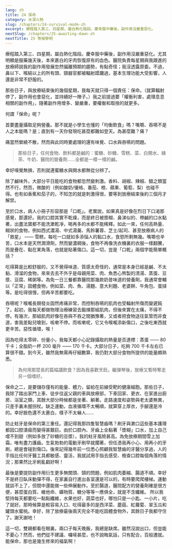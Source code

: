 ```yaml
---
lang: zh
title: 24 保命
category: 水深火熱
slug: /chapters/24-survival-mode-zh
excerpt: 療程踏入第三、四星期，屬白熱化階段。慶幸服中藥後，副作用沒嚴重惡化。
nextSlug: /chapters/25-awaiting-dawn-zh
nextTitle: 25 等候黎明
---
```


<p class="cn">療程踏入第三、四星期，屬白熱化階段。慶幸服中藥後，副作用沒嚴重惡化。尤其明顯是服藥幾天後，本來蒼白的牙肉恢復原有的血色。醫院負責每星期與我跟進的放療師說我的副作用發展忽然偏離預期的趨勢，有點奇怪；我沒透露原委。不過，鼻以下、喉結以上的所有頭、頸器官都被輻射蹂躪過，基本生理功能大受影響，人還是非常不舒服的。

<p class="cn">那些日子，與放療結束後的幾個星期，我每天就只得一個責任：保命。（就算輻射停了，副作用也會惡化，並持續好一陣子。）我之前提過要「權衡利害，處理息息相關的副作用」，隨著副作用增多、變嚴重，要權衡和取捨的就更多。

<p class="cn">何謂「保命」呢？

<p class="cn">首要盡量攝取足夠營養。那不就是小學生也懂的「均衡飲食」嗎？嘴嚼、吞嚥不是人之本能嗎？是；直到有一天你發現吃甚麼都難如登天。為甚麼難？痛？

<p class="cn">痛當然縈繞不散，然而與此同時要處理的還有味覺、口水與吞嚥的問題。

<blockquote class="cn">那些日子，任何食物、飲料都是鹹的：蜜糖、砂糖、雪糕、菜、白開水、綠茶、牛奶、醫院的營養劑......全都是一模一樣的鹹。</blockquote>

<p class="cn">幸好嗅覺無損，否則就連蜜糖水與開水都無從分辨了。

<p class="cn">除了鹹味外，大部分平日能吃的食物都忽然變刺激。香料、胡椒、辣椒、醋之類當然不行，然而，微酸的（例如酸奶/優格、番茄、橙、蘋果、葡萄、梨）也碰不得。也有如香蕉和茄子的，不知怎的就是刺激得很，要等到放療結束後約三個月才解禁。

<p class="cn">至於口水，病人小冊子形容那是「口乾」。老實說，如果真是好像在烈日下口渴那感覺，那還好。我的口腔其實不乾燥，而是終日被漿糊、鼻涕似的、帶鹹的口水黏著，出盡法寶都不能洗漱乾凈，喝再多的水都不能稀釋。如此一來，任何高熱量、糊狀的食物，例如西式濃湯、中式湯羹、馬鈴薯蓉、芝士/起司、甚至放療病人的「救星」 —— 雪糕，每吃一口就如多添惱人的黏口水，食慾所剩無幾。嘴嚼也辛苦，口水本是天然潤滑劑，然而變濃稠後，食物不再像洗衣機裏的衣服一樣翻騰，而是疊在、黏在某角落，也就是貼著傷口。這一切，豈是「口乾」兩個字能簡單概括？

<p class="cn">吃得算是比較舒服的，又不覺得味道、質感太奇怪的，通常是本身已經是鹹、不太黏、滑溜的食物，來來去去不外乎是母親用菜、肉、魚悉心熬製的清湯、蒸蛋、豆漿、豆腐、稀粥等。為免一日三餐都靠醫院那幾款奶昔味道的營養劑，我通常會輔以「正常」固體食物，例如菜、肉、魚、湯麵、意大利麵、老婆餅、牛角包、蛋撻等。是吃得很慢，但再辛苦都要吃。

<p class="cn">吞嚥呢？喉嚨長期發炎固然疼痛非常，而控制吞嚥的肌肉也受輻射所傷而變遲鈍了。起初，我每天都做物理治療練習去鍛煉那組肌肉，但後來實在太痛，不得不停。有幾次，那組肌肉好像在吞與不吞之間猶豫著，又或者把食物送往氣管而非食道，害我差點兒嗆到，咳嗽不停。而咳嗽呢，它又令喉嚨添新傷口，之後吃東西就更辛苦。惡性循環，唉！

<p class="cn">因為吃得太零碎、份量小，我每天都小心記錄攝取的熱量是否達標：蒸蛋 —— 80 千卡；全脂奶一杯 200 毫升 —— 170 千卡。大部分日子，吃夠 700 千卡左右已算很不錯。到今天，雖然我無需再仔細數算，我仍對大部分食物所提供的能量頗熟悉。

<blockquote class="cn">為何用那麼長的篇幅講飲食？因為我喜歡烹飪。繼彈琴後，放療又暫時奪走另一個嗜好。</blockquote>

<p class="cn">保命之二，是要儲存僅有的能量、體力，留給在前線受靶的健康細胞。那些日子，我除了踏出家門上車、徒步往返父親的車與放療部，下車回家、更衣、在家進出廚房、浴室之類，其餘大部分時候都是坐著、躺著。走路速度和姿勢與老太婆無異，只差手裏未握拐杖。缺乏運動，血液循環不太暢順，就算穿上厚衣，手腳還是冷的。幸好臉色還不太蒼白，樣子不太嚇人......

<p class="cn">防止蛀牙是保命的第三重任。還記得我那四隻智慧齒嗎？刷牙與漱口這些基本護理都因口腔潰瘍而變得甚艱巨。由於口腔內、牙齒上全黏著「漿糊」口水，加上自己嚐不到甜（例如多放了砂糖的豆漿），我的蛀牙風險甚高。為免放療期間雪上加霜，唯有盡力護齒。生氣勃勃的電動牙刷早就擱著，但任憑我再小心、用再小的牙刷，總是會碰到傷口。後來記得幾年前一位悉心照顧我智慧齒的牙醫分享過，人的手指比任何牙醫工具都敏感、靈活，我就試用手指去感受、檢查口腔每個角落的情況；那果然比牙刷亂戳好啊！

<p class="cn">最後是要提防副作用衍生更多無關頭、頸的問題，例如肌肉萎縮、腸道不順。幸好不是終日臥床動彈不得，在家裏自行進出各室還是可以的，有時要爬爬樓梯。運動就談不上了，但間中還能做一些伸展動作。至於腸道，醫院配方的營養劑確是很方便，甚麼蛋白質、維他命、礦物質、糖分等等一應俱全，就是不含纖維。 所以我堅持每天都要吃一點點纖維，水果也好，蔬菜也好，哪怕只是一小匙、一小片，吃了就好。那時候算是較容易入口、吃得最多的是西洋菜、蘑菇、紅蘿蔔、翠玉瓜和罐頭水蜜桃。幸好，除了放療最後兩天完全不能吃固體食物外，其餘日子我都守住了。謝天謝地！

<p class="cn">這一切，雙親都看在眼裏。兩口子每天晚飯，我總是缺席。雖然沒說出口，但豈能不憂心？然而，他們從不建議、囉嗦甚麼，也不說晦氣話，只有配合，百般遷就。能保命，那也是幾生修來的福氣啊！
